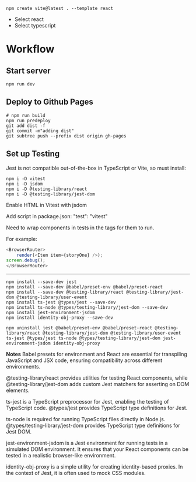 `npm create vite@latest . --template react`

- Select react
- Select typescript

# Workflow

## Start server

```shell
npm run dev
```

## Deploy to Github Pages

```shell
# npm run build
npm run predeploy
git add dist -f
git commit -m"adding dist"
git subtree push --prefix dist origin gh-pages
```

## Set up Testing

Jest is not compatible out-of-the-box in TypeScript or Vite, so must install:

```shell
npm i -D vitest 
npm i -D jsdom 
npm i -D @testing-library/react 
npm i -D @testing-library/jest-dom

```

Enable HTML in Vitest with jsdom

Add script in package.json:
"test": "vitest"

Need to wrap components in tests in the <BrowserRouter></BrowserRouter> tags for them to run.

For example:
```js
<BrowserRouter>
    render(<Item item={storyOne} />);
screen.debug();
</BrowserRouter>
```


---

```shell
npm install --save-dev jest
npm install --save-dev @babel/preset-env @babel/preset-react
npm install --save-dev @testing-library/react @testing-library/jest-dom @testing-library/user-event
npm install ts-jest @types/jest --save-dev
npm install ts-node @types/testing-library/jest-dom --save-dev
npm install jest-environment-jsdom
npm install identity-obj-proxy --save-dev

npm uninstall jest @babel/preset-env @babel/preset-react @testing-library/react @testing-library/jest-dom @testing-library/user-event ts-jest @types/jest ts-node @types/testing-library/jest-dom jest-environment-jsdom identity-obj-proxy
```

**Notes**
Babel presets for environment and React are essential for transpiling JavaScript and JSX code, ensuring compatibility across different environments.

@testing-library/react provides utilities for testing React components, while @testing-library/jest-dom adds custom Jest matchers for asserting on DOM elements.

ts-jest is a TypeScript preprocessor for Jest, enabling the testing of TypeScript code. @types/jest provides TypeScript type definitions for Jest.

ts-node is required for running TypeScript files directly in Node.js. @types/testing-library/jest-dom provides TypeScript type definitions for Jest DOM.

jest-environment-jsdom is a Jest environment for running tests in a simulated DOM environment. It ensures that your React components can be tested in a realistic browser-like environment.

identity-obj-proxy is a simple utility for creating identity-based proxies. In the context of Jest, it is often used to mock CSS modules.
